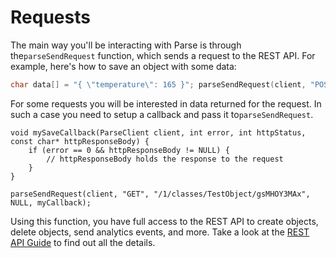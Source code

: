 # Requests

The main way you'll be interacting with Parse is through the`parseSendRequest` function, which sends a request to the REST API. For example, here's how to save an object with some data:

```c
char data[] = "{ \"temperature\": 165 }"; parseSendRequest(client, "POST", "/1/classes/Temperature", data, NULL);
```

For some requests you will be interested in data returned for the request. In such a case you need to setup a callback and pass it to`parseSendRequest`.

```
void mySaveCallback(ParseClient client, int error, int httpStatus, const char* httpResponseBody) {
	if (error == 0 && httpResponseBody != NULL) {
		// httpResponseBody holds the response to the request
	}
}

parseSendRequest(client, "GET", "/1/classes/TestObject/gsMHOY3MAx", NULL, myCallback);
```

Using this function, you have full access to the REST API to create objects, delete objects, send analytics events, and more. Take a look at the [REST API Guide](/docs/rest) to find out all the details.